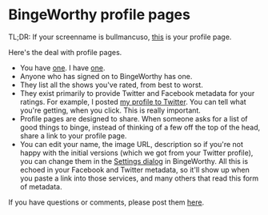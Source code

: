 # BingeWorthy profile pages
TL;DR: If your screenname is bullmancuso, <a href="http://my.bingeworthy.io/bullmancuso/">this</a> is your profile page. 

Here's the deal with profile pages.  
* You have <a href="http://my.bingeworthy.io/bullmancuso/">one</a>. I have <a href="http://my.bingeworthy.io/davewiner/">one</a>.  
* Anyone who has signed on to BingeWorthy has one. 
* They list all the shows you've rated, from best to worst. 
* They exist primarily to provide Twitter and Facebook metadata for your ratings. For example, I posted <a href="https://twitter.com/davewiner/status/1309504781099175936">my profile to Twitter</a>. You can tell what you're getting, when you click. This is really important. 
* Profile pages are designed to share. When someone asks for a list of good things to binge, instead of thinking of a few off the top of the head, share a link to your profile page. 
* You can edit your name, the image URL, description so if you're not happy with the initial versions (which we got from your Twitter profile), you can change them in the <a href="http://scripting.com/images/2020/09/25/settingsDialogLocation.png">Settings dialog</a> in BingeWorthy. All this is echoed in your Facebook and Twitter metadata, so it'll show up when you paste a link into those services, and many others that read this form of metadata.

If you have questions or comments, please post them <a href="https://github.com/scripting/Scripting-News/issues/188">here</a>. 

